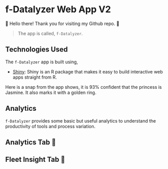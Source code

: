 # f-Datalyzer Web App V2

👋 Hello there! Thank you for visiting my Github repo. :pray:
> The app is called, `f-Datalyzer`. 

## Technologies Used

The `f-Datalyzer` app is built using,

- [Shiny](https://shiny.rstudio.com/): Shiny is an R package that makes it easy to build interactive web apps straight from R.

Here is a snap from the app shows, it is 93% confident that the princess is Jasmine. It also marks it with a golden ring.

##  Analytics
`f-Datalyzer` provides some basic but useful analytics to understand the productivity of tools and process variation.

## Analytics Tab 🔗

## Fleet Insight Tab 🔗
